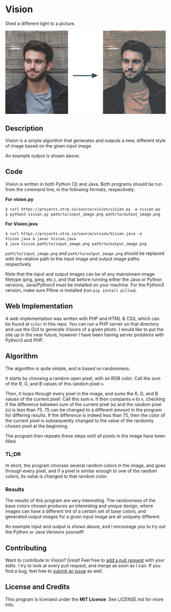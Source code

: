 # Vision
Shed a different light to a picture.

![Vision Example Picture](site/assets/img/hero_photo.png)

## Description
Vision is a simple algorithm that generates and outputs a new, different style of image based on the given input image.

An example output is shown above.

## Code

Vision is written in both Python (3) and Java. Both programs should be run from the command line, in the following formats, respectively:

**For vision.py**
```
$ curl https://projects.xtrp.io/source/vision/vision.py -o vision.py
$ python3 vision.py path/to/input_image.png path/to/output_image.png
```

**For Vision.java**
```
$ curl https://projects.xtrp.io/source/vision/Vision.java -o Vision.java & javac Vision.java
$ java Vision path/to/input_image.png path/to/output_image.png
```

```path/to/input_image.png``` and ```path/to/output_image.png``` should be replaced with the relative path to the input image and output image paths respectively.

Note that the input and output images can be of any mainstream image filetype (png, jpeg, etc.), and that before running either the Java or Python versions, Java/Python3 must be installed on your machine. For the Python3 version, make sure Pillow is installed (run ```pip install pillow```).

## Web Implementation

A web implementation was written with PHP and HTML &amp; CSS, which can be found at ```site/``` in this repo. You can run a PHP server on that directory and use the GUI to generate Visions of a given photo. I would like to put the site up in the near future, however I have been having server problems with Python3 and PHP.

## Algorithm
The algorithm is quite simple, and is based on randomness.

It starts by choosing a random open pixel, with an RGB color. Call the sum of the R, G, and B values of this random pixel ```n```.

Then, it loops through every pixel in the image, and sums the R, G, and B values of the current pixel. Call this sum ```m```. It then compares ```m``` to ```n```, checking if the difference between sum of the current pixel (```m```) and the random pixel (```n```) is less than 75. 75 can be changed to a different amount in the program for differing results. If the difference is indeed less than 75, then the color of the current pixel is subsequently changed to the value of the randomly chosen pixel at the beginning.

The program then repeats these steps until all pixels in the image have been filled.

### TL;DR

In short, the program chooses several random colors in the image, and goes through every pixel, and if a pixel is similar enough to one of the random colors, its value is changed to that random color.

### Results

The results of this program are very interesting. The randomness of the base colors chosen produces an interesting and unique design, where images can have a different tint of a certain set of base colors, and generated output images for a given input image are all uniquely different.

An example input and output is shown above, and I encourage you to try out the Python or Java Versions yourself!

## Contributing

Want to contribute to Vision? Great! Feel free to [add a pull request](https://github.com/xtrp/Vision/compare) with your edits. I try to look at every pull request, and merge as soon as I can. If you find a bug, feel free to [submit an issue](https://github.com/xtrp/Vision/issues/new) as well.

## License and Credits

This program is licensed under the **MIT License**. See LICENSE.md for more info.
